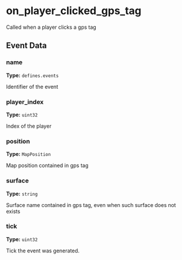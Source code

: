 # on_player_clicked_gps_tag

Called when a player clicks a gps tag

## Event Data

### name

**Type:** `defines.events`

Identifier of the event

### player_index

**Type:** `uint32`

Index of the player

### position

**Type:** `MapPosition`

Map position contained in gps tag

### surface

**Type:** `string`

Surface name contained in gps tag, even when such surface does not exists

### tick

**Type:** `uint32`

Tick the event was generated.

